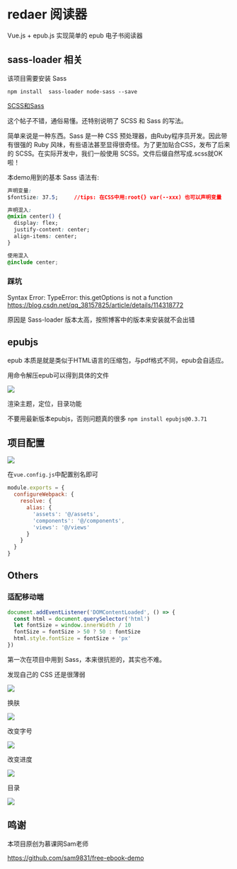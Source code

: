 # redaer 阅读器

Vue.js + epub.js 实现简单的 epub 电子书阅读器

## sass-loader 相关

该项目需要安装 Sass

`npm install  sass-loader node-sass --save`

[SCSS和Sass](https://zhuanlan.zhihu.com/p/21319396)

这个帖子不错，通俗易懂。还特别说明了 SCSS 和 Sass 的写法。

简单来说是一种东西。Sass 是一种 CSS 预处理器，由Ruby程序员开发。因此带有很强的 Ruby 风味，有些语法甚至显得很奇怪。为了更加贴合CSS，发布了后来的 SCSS。在实际开发中，我们一般使用 SCSS。文件后缀自然写成.scss就OK啦！

本demo用到的基本 Sass 语法有:

```css
声明变量: 
$fontSize: 37.5;     //tips: 在CSS中用:root{} var(--xxx) 也可以声明变量

声明混入:
@mixin center() {
  display: flex;
  justify-content: center;
  align-items: center;
}

使用混入
@include center;
```

### 踩坑

Syntax Error: TypeError: this.getOptions is not a function
https://blog.csdn.net/qq_38157825/article/details/114318772

原因是 Sass-loader 版本太高，按照博客中的版本来安装就不会出错

## epubjs

epub 本质是就是类似于HTML语言的压缩包，与pdf格式不同，epub会自适应。

用命令解压epub可以得到具体的文件

![](https://gitee.com/bjfuchin/mypic/raw/master/pic/20211001165949.png)

渲染主题，定位，目录功能

不要用最新版本epubjs，否则问题真的很多
`npm install epubjs@0.3.71`

## 项目配置

![](https://gitee.com/bjfuchin/mypic/raw/master/pic/20211004193820.png)

在`vue.config.js`中配置别名即可

```js
module.exports = {
  configureWebpack: {
    resolve: {
      alias: {
        'assets': '@/assets',
        'components': '@/components',
        'views': '@/views'
      }
    }
  }
}
```

## Others

### 适配移动端

```js
document.addEventListener('DOMContentLoaded', () => {
  const html = document.querySelector('html')
  let fontSize = window.innerWidth / 10
  fontSize = fontSize > 50 ? 50 : fontSize
  html.style.fontSize = fontSize + 'px'
})
```

第一次在项目中用到 Sass，本来很抗拒的，其实也不难。

发现自己的 CSS 还是很薄弱

![](https://gitee.com/bjfuchin/mypic/raw/master/pic/20211004200034.png)

换肤

![](https://gitee.com/bjfuchin/mypic/raw/master/pic/20211004200053.png)

改变字号

![](https://gitee.com/bjfuchin/mypic/raw/master/pic/20211004200115.png)

改变进度

![](https://gitee.com/bjfuchin/mypic/raw/master/pic/20211004200127.png)

目录

![](https://gitee.com/bjfuchin/mypic/raw/master/pic/20211004202616.png)

## 鸣谢

本项目原创为慕课网Sam老师

https://github.com/sam9831/free-ebook-demo
